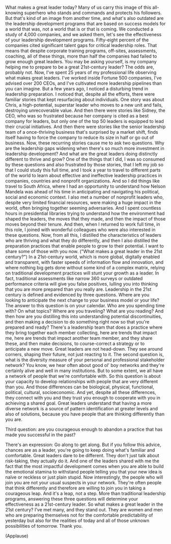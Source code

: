 
What makes a great leader today?
Many of us carry this image
of this all-knowing superhero
who stands and commands
and protects his followers.
But that&#39;s kind of an image from another time,
and what&#39;s also outdated
are the leadership development programs
that are based on success models
for a world that was, not a world that is
or that is coming.
We conducted a study of 4,000 companies,
and we asked them, let&#39;s see the effectiveness
of your leadership development programs.
Fifty-eight percent of the companies
cited significant talent gaps
for critical leadership roles.
That means that despite
corporate training programs,
off-sites, assessments, coaching, all of these things,
more than half the companies
had failed to grow enough great leaders.
You may be asking yourself,
is my company helping me to prepare
to be a great 21st-century leader?
The odds are, probably not.
Now, I&#39;ve spent 25 years of my professional life
observing what makes great leaders.
I&#39;ve worked inside Fortune 500 companies,
I&#39;ve advised over 200 CEOs,
and I&#39;ve cultivated more leadership pipelines
than you can imagine.
But a few years ago, I noticed a disturbing trend
in leadership preparation.
I noticed that, despite all the efforts,
there were familiar stories that kept resurfacing
about individuals.
One story was about Chris,
a high-potential, superstar leader
who moves to a new unit and fails,
destroying unrecoverable value.
And then there were stories like Sidney, the CEO,
who was so frustrated
because her company is cited
as a best company for leaders,
but only one of the top 50 leaders is equipped
to lead their crucial initiatives.
And then there were stories
like the senior leadership team
of a once-thriving business
that&#39;s surprised by a market shift,
finds itself having to force the company
to reduce its size in half
or go out of business.
Now, these recurring stories
cause me to ask two questions.
Why are the leadership gaps widening
when there&#39;s so much more investment
in leadership development?
And what are the great leaders doing
distinctly different to thrive and grow?
One of the things that I did,
I was so consumed by these questions
and also frustrated by those stories,
that I left my job
so that I could study this full time,
and I took a year to travel
to different parts of the world
to learn about effective and ineffective
leadership practices in companies,
countries and nonprofit organizations.
And so I did things like travel to South Africa,
where I had an opportunity to understand
how Nelson Mandela was ahead of his time
in anticipating and navigating
his political, social and economic context.
I also met a number of nonprofit leaders
who, despite very limited financial resources,
were making a huge impact in the world,
often bringing together seeming adversaries.
And I spent countless hours in presidential libraries
trying to understand how the environment
had shaped the leaders,
the moves that they made,
and then the impact of those moves
beyond their tenure.
And then, when I returned to work full time,
in this role, I joined with wonderful colleagues
who were also interested in these questions.
Now, from all this, I distilled
the characteristics of leaders who are thriving
and what they do differently,
and then I also distilled
the preparation practices that enable people
to grow to their potential.
I want to share some of those with you now.
(&quot;What makes a great leader in the 21st century?&quot;)
In a 21st-century world, which is more global,
digitally enabled and transparent,
with faster speeds of information 
flow and innovation,
and where nothing big gets done
without some kind of a complex matrix,
relying on traditional development practices
will stunt your growth as a leader.
In fact, traditional assessments
like narrow 360 surveys or
outdated performance criteria
will give you false positives,
lulling you into thinking that you are more prepared
than you really are.
Leadership in the 21st century is defined
and evidenced by three questions.
Where are you looking
to anticipate the next change
to your business model or your life?
The answer to this question is on your calendar.
Who are you spending time with? On what topics?
Where are you traveling? What are you reading?
And then how are you distilling this
into understanding potential discontinuities,
and then making a decision to do something
right now so that you&#39;re prepared and ready?
There&#39;s a leadership team that does a practice
where they bring together each member
collecting, here are trends that impact me,
here are trends that impact another team member,
and they share these,
and then make decisions,
to course-correct a strategy
or to anticipate a new move.
Great leaders are not head-down.
They see around corners,
shaping their future, not just reacting to it.
The second question is,
what is the diversity measure
of your personal and professional
stakeholder network?
You know, we hear often about 
good ol&#39; boy networks
and they&#39;re certainly alive and 
well in many institutions.
But to some extent, we all have a network
of people that we&#39;re comfortable with.
So this question is about your capacity
to develop relationships with people
that are very different than you.
And those differences can be biological,
physical, functional, political, 
cultural, socioeconomic.
And yet, despite all these differences,
they connect with you
and they trust you enough
to cooperate with you
in achieving a shared goal.
Great leaders understand
that having a more diverse network
is a source of pattern identification
at greater levels and also of solutions,
because you have people that are thinking
differently than you are.

Third question: are you courageous enough
to abandon a practice that has 
made you successful in the past?

There&#39;s an expression: Go along to get along.
But if you follow this advice,
chances are as a leader,
you&#39;re going to keep doing
what&#39;s familiar and comfortable.
Great leaders dare to be different.
They don&#39;t just talk about risk-taking,
they actually do it.
And one of the leaders shared with me the fact that
the most impactful development comes
when you are able to build the emotional stamina
to withstand people telling you that your new idea
is naïve or reckless or just plain stupid.
Now interestingly, the people who will join you
are not your usual suspects in your network.
They&#39;re often people that think differently
and therefore are willing to join you
in taking a courageous leap.
And it&#39;s a leap, not a step.
More than traditional leadership programs,
answering these three questions
will determine your effectiveness
as a 21st-century leader.
So what makes a great leader in the 21st century?
I&#39;ve met many, and they stand out.
They are women and men
who are preparing themselves
not for the comfortable predictability of yesterday
but also for the realities of today
and all of those unknown possibilities of tomorrow.
Thank you.

(Applause)

